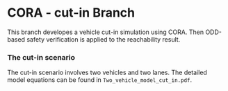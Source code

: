 # CORA - cut-in Branch
This branch developes a vehicle cut-in simulation using CORA. Then ODD-based safety verification is applied to the reachability result.

### The cut-in scenario
The cut-in scenario involves two vehicles and two lanes. The detailed model equations can be found in `Two_vehicle_model_cut_in.pdf`.






